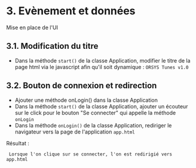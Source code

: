 # 3. Evènement et données
Mise en place de l'UI


## 3.1. Modification du titre
- Dans la méthode `start()` de la classe Application, modifier le titre de la page html via le javascript afin qu'il
soit dynamique : `ORSYS Tunes v1.0`
 
 
## 3.2. Bouton de connexion et redirection
- Ajouter une méthode onLogin() dans la classe Application
- Dans la méthode `start()` de la classe Application, ajouter un écouteur sur le click pour le bouton "Se connecter"
  qui appelle la méthode `onLogin`
- Dans la méthode `onLogin()` de la classe Application, rediriger le navigateur vers la page de l'application `app.html`

 Résultat :
 
     Lorsque l'on clique sur se connecter, l'on est redirigié vers app.html
